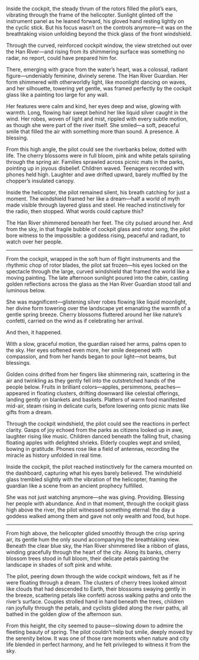 Inside the cockpit, the steady thrum of the rotors filled the pilot’s ears, vibrating through the frame of the helicopter. Sunlight glinted off the instrument panel as he leaned forward, his gloved hand resting lightly on the cyclic stick. But his focus wasn’t on the controls anymore—it was on the breathtaking vision unfolding beyond the thick glass of the front windshield.

Through the curved, reinforced cockpit window, the view stretched out over the Han River—and rising from its shimmering surface was something no radar, no report, could have prepared him for.

There, emerging with grace from the water’s heart, was a colossal, radiant figure—undeniably feminine, divinely serene. The Han River Guardian. Her form shimmered with otherworldly light, like moonlight dancing on waves, and her silhouette, towering yet gentle, was framed perfectly by the cockpit glass like a painting too large for any wall.

Her features were calm and kind, her eyes deep and wise, glowing with warmth. Long, flowing hair swept behind her like liquid silver caught in the wind. Her robes, woven of light and mist, rippled with every subtle motion, as though she were part of the river itself. She smiled—a soft, peaceful smile that filled the air with something more than sound. A presence. A blessing.

From this high angle, the pilot could see the riverbanks below, dotted with life. The cherry blossoms were in full bloom, pink and white petals spiraling through the spring air. Families sprawled across picnic mats in the parks, pointing up in joyous disbelief. Children waved. Teenagers recorded with phones held high. Laughter and awe drifted upward, barely muffled by the chopper’s insulated canopy.

Inside the helicopter, the pilot remained silent, his breath catching for just a moment. The windshield framed her like a dream—half a world of myth made visible through layered glass and steel. He reached instinctively for the radio, then stopped. What words could capture this?

The Han River shimmered beneath her feet. The city pulsed around her. And from the sky, in that fragile bubble of cockpit glass and rotor song, the pilot bore witness to the impossible: a goddess rising, peaceful and radiant, to watch over her people.

---

From the cockpit, wrapped in the soft hum of flight instruments and the rhythmic chop of rotor blades, the pilot sat frozen—his eyes locked on the spectacle through the large, curved windshield that framed the world like a moving painting. The late afternoon sunlight poured into the cabin, casting golden reflections across the glass as the Han River Guardian stood tall and luminous below.

She was magnificent—glistening silver robes flowing like liquid moonlight, her divine form towering over the landscape yet emanating the warmth of a gentle spring breeze. Cherry blossoms fluttered around her like nature’s confetti, carried on the wind as if celebrating her arrival.

And then, it happened.

With a slow, graceful motion, the guardian raised her arms, palms open to the sky. Her eyes softened even more, her smile deepened with compassion, and from her hands began to pour light—not beams, but blessings.

Golden coins drifted from her fingers like shimmering rain, scattering in the air and twinkling as they gently fell into the outstretched hands of the people below. Fruits in brilliant colors—apples, persimmons, peaches—appeared in floating clusters, drifting downward like celestial offerings, landing gently on blankets and baskets. Platters of warm food manifested mid-air, steam rising in delicate curls, before lowering onto picnic mats like gifts from a dream.

Through the cockpit windshield, the pilot could see the reactions in perfect clarity. Gasps of joy echoed from the parks as citizens looked up in awe, laughter rising like music. Children danced beneath the falling fruit, chasing floating apples with delighted shrieks. Elderly couples wept and smiled, bowing in gratitude. Phones rose like a field of antennas, recording the miracle as history unfolded in real time.

Inside the cockpit, the pilot reached instinctively for the camera mounted on the dashboard, capturing what his eyes barely believed. The windshield glass trembled slightly with the vibration of the helicopter, framing the guardian like a scene from an ancient prophecy fulfilled.

She was not just watching anymore—she was giving. Providing. Blessing her people with abundance. And in that moment, through the cockpit glass high above the river, the pilot witnessed something eternal: the day a goddess walked among them and gave not only wealth and food, but hope.

---

From high above, the helicopter glided smoothly through the crisp spring air, its gentle hum the only sound accompanying the breathtaking view. Beneath the clear blue sky, the Han River shimmered like a ribbon of glass, winding gracefully through the heart of the city. Along its banks, cherry blossom trees stood in full bloom, their delicate petals painting the landscape in shades of soft pink and white.

The pilot, peering down through the wide cockpit windows, felt as if he were floating through a dream. The clusters of cherry trees looked almost like clouds that had descended to Earth, their blossoms swaying gently in the breeze, scattering petals like confetti across walking paths and onto the river’s surface. Couples strolled hand in hand beneath the trees, children ran joyfully through the petals, and cyclists glided along the river paths, all bathed in the golden glow of the afternoon sun.

From this height, the city seemed to pause—slowing down to admire the fleeting beauty of spring. The pilot couldn’t help but smile, deeply moved by the serenity below. It was one of those rare moments when nature and city life blended in perfect harmony, and he felt privileged to witness it from the sky.

